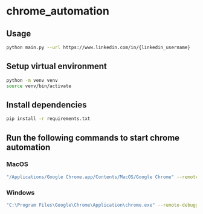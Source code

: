 # chrome_automation

## Usage

```bash
python main.py --url https://www.linkedin.com/in/{linkedin_username}
```
## Setup virtual environment

```bash
python -m venv venv
source venv/bin/activate
```

## Install dependencies

```bash
pip install -r requirements.txt
```
## Run the following commands to start chrome automation

### MacOS
```bash
"/Applications/Google Chrome.app/Contents/MacOS/Google Chrome" --remote-debugging-port=9222 --user-data-dir="$(echo $HOME)/Library/Application Support/Google/Chrome"
```

### Windows
```bash
"C:\Program Files\Google\Chrome\Application\chrome.exe" --remote-debugging-port=9222 --user-data-dir="C:\Users\<username>\AppData\Local\Google\Chrome\User Data"
```
